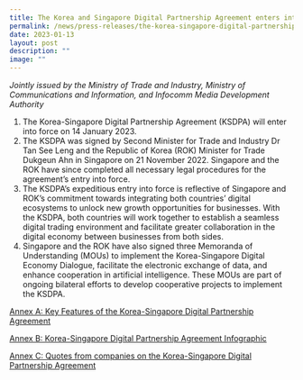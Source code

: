```yaml
---
title: The Korea and Singapore Digital Partnership Agreement enters into force
permalink: /news/press-releases/the-korea-singapore-digital-partnership-agreement-enters-into-force/
date: 2023-01-13
layout: post
description: ""
image: ""
---
```

*Jointly issued by the Ministry of Trade and Industry, Ministry of Communications and Information, and Infocomm Media Development Authority*

1. The Korea-Singapore Digital Partnership Agreement (KSDPA) will enter into force on 14 January 2023. 
2. The KSDPA was signed by Second Minister for Trade and Industry Dr Tan See Leng and the Republic of Korea (ROK) Minister for Trade Dukgeun Ahn in Singapore on 21 November 2022. Singapore and the ROK have since completed all necessary legal procedures for the agreement’s entry into force. 
3. The KSDPA’s expeditious entry into force is reflective of Singapore and ROK’s commitment towards integrating both countries’ digital ecosystems to unlock new growth opportunities for businesses. With the KSDPA, both countries will work together to establish a seamless digital trading environment and facilitate greater collaboration in the digital economy between businesses from both sides. 
4. Singapore and the ROK have also signed three Memoranda of Understanding (MOUs) to implement the Korea-Singapore Digital Economy Dialogue, facilitate the electronic exchange of data, and enhance cooperation in artificial intelligence. These MOUs are part of ongoing bilateral efforts to develop cooperative projects to implement the KSDPA.

[Annex A: Key Features of the Korea-Singapore Digital Partnership Agreement](/files/Press%20Releases%202023/annex%20a:%20key%20features%20of%20the%20korea-singapore%20digital%20partnership%20agreement.pdf)

[Annex B: Korea-Singapore Digital Partnership Agreement Infographic](/files/Press%20Releases%202023/annex%20b:%20korea-singapore%20digital%20partnership%20agreement%20infographic.pdf)

[Annex C: Quotes from companies on the Korea-Singapore Digital Partnership Agreement](/files/Press%20Releases%202023/annex%20c:%20quotes%20from%20companies%20on%20the%20korea-singapore%20digital%20partnership%20agreement.pdf)